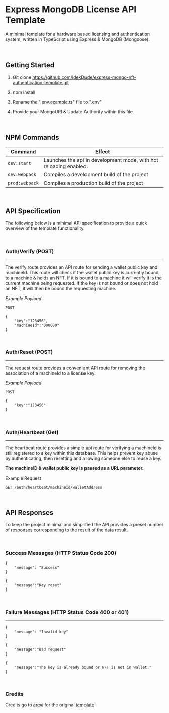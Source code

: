 # Express MongoDB License API Template

A minimal template for a hardware based licensing and authentication system, written in TypeScript using Express &amp; MongoDB (Mongoose).

&nbsp;

## Getting Started

1. Git clone https://github.com/IdekDude/express-mongo-nft-authentication-template.git
2. npm install

3. Rename the ".env.example.ts" file to ".env"
4. Provide your MongoURI & Update Authority within this file.

&nbsp;

## NPM Commands

| Command        | Effect                                                            |
| -------------- | ----------------------------------------------------------------- |
| `dev:start`    | Launches the api in development mode, with hot reloading enabled. |
| `dev:webpack`  | Compiles a development build of the project                       |
| `prod:webpack` | Compiles a production build of the project                        |

&nbsp;

## API Specification

The following below is a minimal API specification to provide a quick overview of the template functionality.

&nbsp;

### Auth/Verify (POST)

---

The verify route provides an API route for sending a wallet public key and machineId. This route will check if the wallet public key is currently bound to a machine & holds an NFT. If it is bound to a machine it will verify it is the current machine being requested. If the key is not bound or does not hold an NFT, it will then be bound the requesting machine.

_Example Payload_

```
POST

{
    "key":"123456",
    "machineId":"000000"
}
```

&nbsp;

### Auth/Reset (POST)

---

The request route provides a convenient API route for removing the association of a machineId to a license key.

_Example Payload_

```
POST

{
    "key":"123456"
}
```

&nbsp;

### Auth/Heartbeat (Get)

---

The heartbeat route provides a simple api route for verifying a machineId is still registered to a key within this database. This helps prevent key abuse by authenticating, then resetting and allowing someone else to reuse a key.

**The machineID & wallet public key is passed as a URL parameter.**

Example Request

```
GET /auth/heartbeat/machineId/walletAddress
```

&nbsp;

## API Responses

To keep the project minimal and simplified the API provides a preset number of responses corresponding to the result of the data result.

&nbsp;

### Success Messages (HTTP Status Code 200)

```
{
    "message": "Success"
}
```

```
{
    "message":"Key reset"
}
```

&nbsp;

### Failure Messages (HTTP Status Code 400 or 401)

---

```
{
    "message": "Invalid key"
}
```

```
{
    "message":"Bad request"
}
```

```
{
    "message":"The key is already bound or NFT is not in wallet."
}
```

&nbsp;

### Credits
Credits go to [arevi](https://github.com/arevi) for the original [template](https://github.com/arevi/express-mongo-license-api-template)
